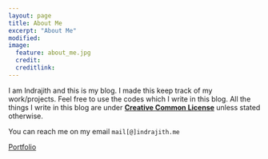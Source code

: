 ```yaml
---
layout: page
title: About Me
excerpt: "About Me"
modified: 
image: 
  feature: about_me.jpg 
  credit: 
  creditlink: 
---
```


I am Indrajith and this is my blog. I made this keep track of my work/projects.
Feel free to use the codes which I write in this blog. All the things I write in this blog
are under **[Creative Common License](https://creativecommons.org/licenses/by/4.0/)** unless stated otherwise. 

You can reach me on my email `mail[@]indrajith.me`

<a markdown="0" href="http://indrajith.me" class="btn">Portfolio</a>

[^1]: Example: *domain.com/category-name/post-title*